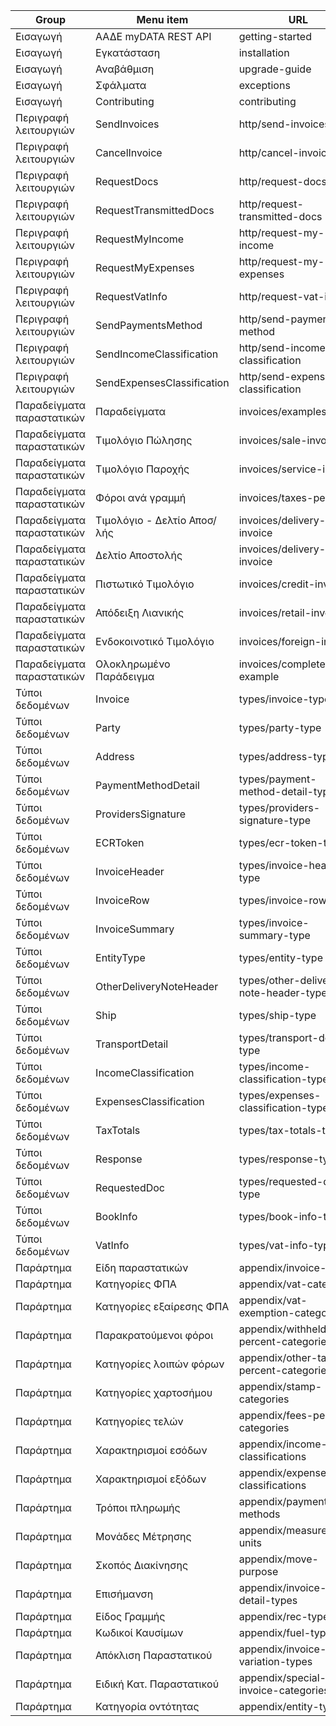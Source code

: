 | Group                     | Menu item                   | URL                                     |
|---------------------------|-----------------------------|-----------------------------------------|
| Εισαγωγή                  | ΑΑΔΕ myDATA REST API        | getting-started                         |
| Εισαγωγή                  | Εγκατάσταση                 | installation                            |
| Εισαγωγή                  | Αναβάθμιση                  | upgrade-guide                           |
| Εισαγωγή                  | Σφάλματα                    | exceptions                              |
| Εισαγωγή                  | Contributing                | contributing                            |
| Περιγραφή λειτουργιών     | SendInvoices                | http/send-invoices                      |
| Περιγραφή λειτουργιών     | CancelInvoice               | http/cancel-invoice                     |
| Περιγραφή λειτουργιών     | RequestDocs                 | http/request-docs                       |
| Περιγραφή λειτουργιών     | RequestTransmittedDocs      | http/request-transmitted-docs           |
| Περιγραφή λειτουργιών     | RequestMyIncome             | http/request-my-income                  |
| Περιγραφή λειτουργιών     | RequestMyExpenses           | http/request-my-expenses                |
| Περιγραφή λειτουργιών     | RequestVatInfo              | http/request-vat-info                   |
| Περιγραφή λειτουργιών     | SendPaymentsMethod          | http/send-payments-method               |
| Περιγραφή λειτουργιών     | SendIncomeClassification    | http/send-income-classification         |
| Περιγραφή λειτουργιών     | SendExpensesClassification  | http/send-expenses-classification       |
| Παραδείγματα παραστατικών | Παραδείγματα                | invoices/examples                       |
| Παραδείγματα παραστατικών | Τιμολόγιο Πώλησης           | invoices/sale-invoice                   |
| Παραδείγματα παραστατικών | Τιμολόγιο Παροχής           | invoices/service-invoice                |
| Παραδείγματα παραστατικών | Φόροι ανά γραμμή            | invoices/taxes-per-row                  |
| Παραδείγματα παραστατικών | Τιμολόγιο - Δελτίο Αποσ/λής | invoices/delivery-note-invoice          |
| Παραδείγματα παραστατικών | Δελτίο Αποστολής            | invoices/delivery-invoice               |
| Παραδείγματα παραστατικών | Πιστωτικό Τιμολόγιο         | invoices/credit-invoice                 |
| Παραδείγματα παραστατικών | Απόδειξη Λιανικής           | invoices/retail-invoice                 |
| Παραδείγματα παραστατικών | Ενδοκοινοτικό Τιμολόγιο     | invoices/foreign-invoice                |
| Παραδείγματα παραστατικών | Ολοκληρωμένο Παράδειγμα     | invoices/complete-example               |
| Τύποι δεδομένων           | Invoice                     | types/invoice-type                      |
| Τύποι δεδομένων           | Party                       | types/party-type                        |
| Τύποι δεδομένων           | Address                     | types/address-type                      |
| Τύποι δεδομένων           | PaymentMethodDetail         | types/payment-method-detail-type        |
| Τύποι δεδομένων           | ProvidersSignature          | types/providers-signature-type          |
| Τύποι δεδομένων           | ECRToken                    | types/ecr-token-type                    |
| Τύποι δεδομένων           | InvoiceHeader               | types/invoice-header-type               |
| Τύποι δεδομένων           | InvoiceRow                  | types/invoice-row-type                  |
| Τύποι δεδομένων           | InvoiceSummary              | types/invoice-summary-type              |
| Τύποι δεδομένων           | EntityType                  | types/entity-type                       |
| Τύποι δεδομένων           | OtherDeliveryNoteHeader     | types/other-delivery-note-header-type   |
| Τύποι δεδομένων           | Ship                        | types/ship-type                         |
| Τύποι δεδομένων           | TransportDetail             | types/transport-detail-type             |
| Τύποι δεδομένων           | IncomeClassification        | types/income-classification-type        |
| Τύποι δεδομένων           | ExpensesClassification      | types/expenses-classification-type      |
| Τύποι δεδομένων           | TaxTotals                   | types/tax-totals-type                   |
| Τύποι δεδομένων           | Response                    | types/response-type                     |
| Τύποι δεδομένων           | RequestedDoc                | types/requested-doc-type                |
| Τύποι δεδομένων           | BookInfo                    | types/book-info-type                    |
| Τύποι δεδομένων           | VatInfo                     | types/vat-info-type                     |
| Παράρτημα                 | Είδη παραστατικών           | appendix/invoice-types                  |
| Παράρτημα                 | Κατηγορίες ΦΠΑ              | appendix/vat-categories                 |
| Παράρτημα                 | Κατηγορίες εξαίρεσης ΦΠΑ    | appendix/vat-exemption-categories       |
| Παράρτημα                 | Παρακρατούμενοι φόροι       | appendix/withheld-percent-categories    |
| Παράρτημα                 | Κατηγορίες λοιπών φόρων     | appendix/other-taxes-percent-categories |
| Παράρτημα                 | Κατηγορίες χαρτοσήμου       | appendix/stamp-categories               |
| Παράρτημα                 | Κατηγορίες τελών            | appendix/fees-percent-categories        |
| Παράρτημα                 | Χαρακτηρισμοί εσόδων        | appendix/income-classifications         |
| Παράρτημα                 | Χαρακτηρισμοί εξόδων        | appendix/expenses-classifications       |
| Παράρτημα                 | Τρόποι πληρωμής             | appendix/payment-methods                |
| Παράρτημα                 | Μονάδες Μέτρησης            | appendix/measurement-units              |
| Παράρτημα                 | Σκοπός Διακίνησης           | appendix/move-purpose                   |
| Παράρτημα                 | Επισήμανση                  | appendix/invoice-detail-types           |
| Παράρτημα                 | Είδος Γραμμής               | appendix/rec-types                      |
| Παράρτημα                 | Κωδικοί Καυσίμων            | appendix/fuel-types                     |
| Παράρτημα                 | Απόκλιση Παραστατικού       | appendix/invoice-variation-types        |
| Παράρτημα                 | Ειδική Κατ. Παραστατικού    | appendix/special-invoice-categories     |
| Παράρτημα                 | Κατηγορία οντότητας         | appendix/entity-types                   |
